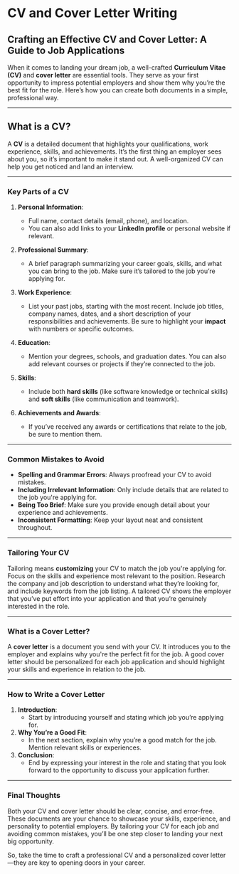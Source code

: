# CV and Cover Letter Writing
## Crafting an Effective CV and Cover Letter: A Guide to Job Applications

When it comes to landing your dream job, a well-crafted **Curriculum Vitae (CV)** and **cover letter** are essential tools. They serve as your first opportunity to impress potential employers and show them why you’re the best fit for the role. Here’s how you can create both documents in a simple, professional way.

---

## What is a CV?

A **CV** is a detailed document that highlights your qualifications, work experience, skills, and achievements. It’s the first thing an employer sees about you, so it’s important to make it stand out. A well-organized CV can help you get noticed and land an interview.

---

### Key Parts of a CV

1. **Personal Information**:
    
    - Full name, contact details (email, phone), and location.
    - You can also add links to your **LinkedIn profile** or personal website if relevant.
2. **Professional Summary**:
    
    - A brief paragraph summarizing your career goals, skills, and what you can bring to the job. Make sure it’s tailored to the job you’re applying for.
3. **Work Experience**:
    
    - List your past jobs, starting with the most recent. Include job titles, company names, dates, and a short description of your responsibilities and achievements. Be sure to highlight your **impact** with numbers or specific outcomes.
4. **Education**:
    
    - Mention your degrees, schools, and graduation dates. You can also add relevant courses or projects if they’re connected to the job.
5. **Skills**:
    
    - Include both **hard skills** (like software knowledge or technical skills) and **soft skills** (like communication and teamwork).
6. **Achievements and Awards**:
    
    - If you’ve received any awards or certifications that relate to the job, be sure to mention them.

---

### Common Mistakes to Avoid

- **Spelling and Grammar Errors**: Always proofread your CV to avoid mistakes.
- **Including Irrelevant Information**: Only include details that are related to the job you're applying for.
- **Being Too Brief**: Make sure you provide enough detail about your experience and achievements.
- **Inconsistent Formatting**: Keep your layout neat and consistent throughout.

---

### Tailoring Your CV

Tailoring means **customizing** your CV to match the job you're applying for. Focus on the skills and experience most relevant to the position. Research the company and job description to understand what they’re looking for, and include keywords from the job listing. A tailored CV shows the employer that you’ve put effort into your application and that you’re genuinely interested in the role.

---

### What is a Cover Letter?

A **cover letter** is a document you send with your CV. It introduces you to the employer and explains why you're the perfect fit for the job. A good cover letter should be personalized for each job application and should highlight your skills and experience in relation to the job.

---

### How to Write a Cover Letter

1. **Introduction**:
    - Start by introducing yourself and stating which job you’re applying for.
2. **Why You’re a Good Fit**:
    - In the next section, explain why you’re a good match for the job. Mention relevant skills or experiences.
3. **Conclusion**:
    - End by expressing your interest in the role and stating that you look forward to the opportunity to discuss your application further.

---

### Final Thoughts

Both your CV and cover letter should be clear, concise, and error-free. These documents are your chance to showcase your skills, experience, and personality to potential employers. By tailoring your CV for each job and avoiding common mistakes, you’ll be one step closer to landing your next big opportunity.

So, take the time to craft a professional CV and a personalized cover letter—they are key to opening doors in your career.

